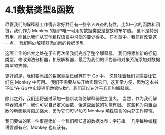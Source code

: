 # 4.1数据类型&函数
尽管我们的解释器工作得非常好并且有一些令人兴奋的特性，比如一流的函数和闭包，我们作为 Monkey 的用户唯一可用的数据类型是整数和布尔值。 这不是特别有用，而且比我们从其他编程语言中习惯的要少得多。 在本章中，我们将改变这一点。 我们将向解释器添加新的数据类型。

这项工作的伟大之处在于它再次带我们完成了整个解释器。 我们将添加新的标记类型，修改词法分析器，扩展解析器，最后为我们的评估器和对象系统添加对数据类型的支持。

更好的是，我们要添加的数据类型已经存在于 Go 中。 这意味着我们只需要让它们在 Monkey 中可用。 我们不需要从头开始实现它们，这非常方便，因为这本书不叫“在 Go 中实现通用数据结构”，我们可以专注于我们的解释器。 

除此之外，我们还将通过添加一些新功能使解释器更加强大。 当然，作为我们解释器的用户，我们可以自己定义函数，但这些函数的功能有限。 这些称为内置函数的新函数将更加强大，因为它们可以访问 Monkey 编程语言的内部工作原理。 

我们要做的第一件事是添加一个我们都知道的数据类型：字符串。 几乎每种编程语言都有它，Monkey 也应该有。